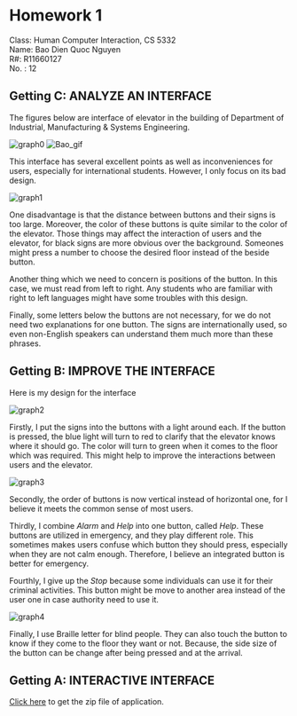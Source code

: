 # Homework 1

Class: Human Computer Interaction, CS 5332\
Name: Bao Dien Quoc Nguyen\
R#: R11660127\
No. : 12

## Getting C: ANALYZE AN INTERFACE

The figures below are interface of elevator in the building of Department of Industrial, Manufacturing & Systems Engineering.

![graph0](https://i.imgur.com/ZhDDi60.png)
![Bao_gif](https://media.giphy.com/media/QC7ldb8khc5ngdYPu8/giphy.gif)

This interface has several excellent points as well as inconveniences for users, especially for international students.
However, I only focus on its bad design.

![graph1](https://i.imgur.com/EjDQidg.png)

One disadvantage is that the distance between buttons and their signs is too large.
Moreover, the color of these buttons is quite similar to the color of the elevator.
Those things may affect the interaction of users and the elevator, for black signs are more obvious over the background.
Someones might press a number to choose the desired floor instead of the beside button.

Another thing which we need to concern is positions of the button.
In this case, we must read from left to right.
Any students who are familiar with right to left languages might have some troubles with this design.

Finally, some letters below the buttons are not necessary, for we do not need two explanations for one button.
The signs are internationally used, so even non-English speakers can understand them much more than these phrases.

## Getting B: IMPROVE THE INTERFACE

Here is my design for the interface

![graph2](https://i.imgur.com/cM6Lz7L.png)

Firstly, I put the signs into the buttons with a light around each.
If the button is pressed, the blue light will turn to red to clarify that the elevator knows where it should go.
The color will turn to green when it comes to the floor which was required.
This might help to improve the interactions between users and the elevator.

![graph3](https://i.imgur.com/MQT7XuC.png)

Secondly, the order of buttons is now vertical instead of horizontal one, for I believe it meets the common sense of most users.

Thirdly, I combine *Alarm* and *Help* into one button, called *Help*.
These buttons are utilized in emergency, and they play different role.
This sometimes makes users confuse which button they should press, especially when they are not calm enough.
Therefore, I believe an integrated button is better for emergency.

Fourthly, I give up the *Stop* because some individuals can use it for their criminal activities.
This button might be move to another area instead of the user one in case authority need to use it.

![graph4](https://i.imgur.com/7UqfD3c.png)

Finally, I use Braille letter for blind people.
They can also touch the button to know if they come to the floor they want or not.
Because, the side size of the button can be change after being pressed and at the arrival.

## Getting A: INTERACTIVE INTERFACE

[Click here](https://texastechuniversity-my.sharepoint.com/:f:/g/personal/bao_d_nguyen_ttu_edu/El8jCq-Vpi1OuKQ-cvR_G4wBDg_aA5GTo8FIS4DKMPOoKg?e=kdMaeU) to get the zip file of application.

